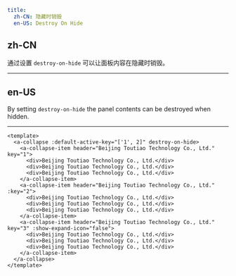 ```yaml
title:
  zh-CN: 隐藏时销毁
  en-US: Destroy On Hide
```

## zh-CN

通过设置 `destroy-on-hide` 可以让面板内容在隐藏时销毁。

---

## en-US

By setting `destroy-on-hide` the panel contents can be destroyed when hidden.

---

```vue
<template>
  <a-collapse :default-active-key="['1', 2]" destroy-on-hide>
    <a-collapse-item header="Beijing Toutiao Technology Co., Ltd." key="1">
      <div>Beijing Toutiao Technology Co., Ltd.</div>
      <div>Beijing Toutiao Technology Co., Ltd.</div>
      <div>Beijing Toutiao Technology Co., Ltd.</div>
    </a-collapse-item>
    <a-collapse-item header="Beijing Toutiao Technology Co., Ltd." :key="2">
      <div>Beijing Toutiao Technology Co., Ltd.</div>
      <div>Beijing Toutiao Technology Co., Ltd.</div>
      <div>Beijing Toutiao Technology Co., Ltd.</div>
    </a-collapse-item>
    <a-collapse-item header="Beijing Toutiao Technology Co., Ltd." key="3" :show-expand-icon="false">
      <div>Beijing Toutiao Technology Co., Ltd.</div>
      <div>Beijing Toutiao Technology Co., Ltd.</div>
      <div>Beijing Toutiao Technology Co., Ltd.</div>
    </a-collapse-item>
  </a-collapse>
</template>
```
